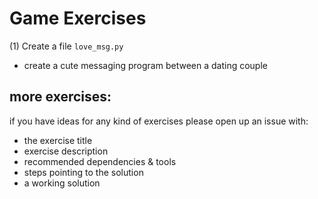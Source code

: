 # Game Exercises  
  
      
(1)  Create a file ```love_msg.py```  
* create a cute messaging program between a dating couple  
  
  
more exercises:  
---------   
  
if you have ideas for any kind of exercises please open up an issue with:  
* the exercise title  
* exercise description  
* recommended dependencies & tools  
* steps pointing to the solution  
* a working solution  
  